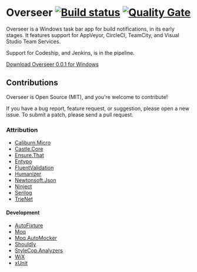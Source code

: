 # Overseer [![Build status](https://ci.appveyor.com/api/projects/status/5qb10vsch42wx2y4?svg=true)](https://ci.appveyor.com/project/logikfabrik/overseer) [![Quality Gate](https://sonarcloud.io/api/badges/gate?key=overseer)](https://sonarcloud.io/dashboard?id=overseer)

Overseer is a Windows task bar app for build notifications, in its early stages. It features support for AppVeyor, CircleCI, TeamCity, and Visual Studio Team Services.

Support for Codeship, and Jenkins, is in the pipeline.

[Download Overseer 0.0.1 for Windows](https://ci.appveyor.com/project/logikfabrik/overseer/build/artifacts)

## Contributions
Overseer is Open Source (MIT), and you're welcome to contribute!

If you have a bug report, feature request, or suggestion, please open a new issue. To submit a patch, please send a pull request.

### Attribution
- [Caliburn.Micro](https://github.com/Caliburn-Micro/Caliburn.Micro)
- [Castle.Core](https://github.com/castleproject/Core)
- [Ensure.That](https://github.com/danielwertheim/Ensure.That)
- [Entypo](http://www.entypo.com)
- [FluentValidation](https://github.com/JeremySkinner/FluentValidation)
- [Humanizer](https://github.com/Humanizr/Humanizer)
- [Newtonsoft.Json](https://github.com/JamesNK/Newtonsoft.Json)
- [Ninject](https://github.com/ninject/Ninject)
- [Serilog](https://github.com/serilog/serilog)
- [TrieNet](https://github.com/gmamaladze/trienet)

#### Development
- [AutoFixture](https://github.com/AutoFixture/AutoFixture)
- [Moq](https://github.com/moq/moq)
- [Moq.AutoMocker](https://github.com/tkellogg/Moq.AutoMocker)
- [Shouldly](https://github.com/shouldly/shouldly)
- [StyleCop.Analyzers](https://github.com/DotNetAnalyzers/StyleCopAnalyzers)
- [WiX](https://github.com/wixtoolset/wix3)
- [xUnit](https://github.com/xunit/xunit)